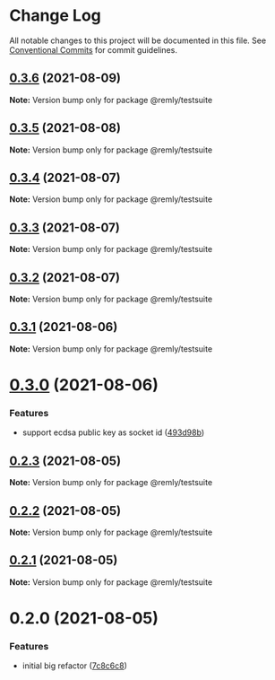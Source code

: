 # Change Log

All notable changes to this project will be documented in this file.
See [Conventional Commits](https://conventionalcommits.org) for commit guidelines.

## [0.3.6](https://gitr.net/mindary/remly/compare/@remly/testsuite@0.3.5...@remly/testsuite@0.3.6) (2021-08-09)

**Note:** Version bump only for package @remly/testsuite





## [0.3.5](https://gitr.net/mindary/remly/compare/@remly/testsuite@0.3.4...@remly/testsuite@0.3.5) (2021-08-08)

**Note:** Version bump only for package @remly/testsuite





## [0.3.4](https://gitr.net/mindary/remly/compare/@remly/testsuite@0.3.3...@remly/testsuite@0.3.4) (2021-08-07)

**Note:** Version bump only for package @remly/testsuite





## [0.3.3](https://gitr.net/mindary/remly/compare/@remly/testsuite@0.3.2...@remly/testsuite@0.3.3) (2021-08-07)

**Note:** Version bump only for package @remly/testsuite





## [0.3.2](https://gitr.net/mindary/remly/compare/@remly/testsuite@0.3.1...@remly/testsuite@0.3.2) (2021-08-07)

**Note:** Version bump only for package @remly/testsuite





## [0.3.1](https://gitr.net/mindary/remly/compare/@remly/testsuite@0.3.0...@remly/testsuite@0.3.1) (2021-08-06)

**Note:** Version bump only for package @remly/testsuite





# [0.3.0](https://gitr.net/mindary/remly/compare/@remly/testsuite@0.2.3...@remly/testsuite@0.3.0) (2021-08-06)


### Features

* support ecdsa public key as socket id ([493d98b](https://gitr.net/mindary/remly/commits/493d98b2f924ae1c5dbf25ef5603082c3f35f928))





## [0.2.3](https://gitr.net/mindary/remly/compare/@remly/testsuite@0.2.2...@remly/testsuite@0.2.3) (2021-08-05)

**Note:** Version bump only for package @remly/testsuite





## [0.2.2](https://gitr.net/mindary/remly/compare/@remly/testsuite@0.2.1...@remly/testsuite@0.2.2) (2021-08-05)

**Note:** Version bump only for package @remly/testsuite





## [0.2.1](https://gitr.net/mindary/remly/compare/@remly/testsuite@0.2.0...@remly/testsuite@0.2.1) (2021-08-05)

**Note:** Version bump only for package @remly/testsuite





# 0.2.0 (2021-08-05)


### Features

* initial big refactor ([7c8c6c8](https://gitr.net/mindary/remly/commits/7c8c6c813f12b4d686b4f59feab4c4abc01e30e6))

